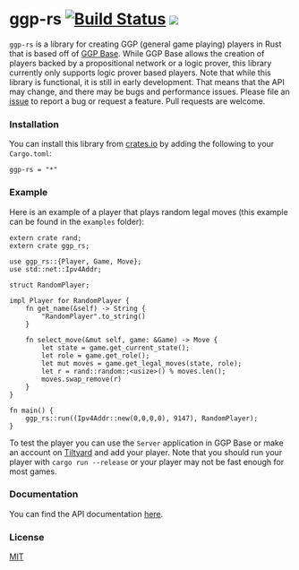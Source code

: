 ggp-rs [![Build Status](https://travis-ci.org/gsingh93/ggp-rs.svg?branch=master)](https://travis-ci.org/gsingh93/ggp-rs) [![](https://meritbadge.herokuapp.com/ggp-rs)](https://crates.io/crates/ggp-rs)
======

`ggp-rs` is a library for creating GGP (general game playing) players in Rust that is based off of [GGP Base](https://github.com/ggp-org/ggp-base). While GGP Base allows the creation of players backed by a propositional network or a logic prover, this library currently only supports logic prover based players. Note that while this library is functional, it is still in early development. That means that the API may change, and there may be bugs and performance issues. Please file an [issue](https://github.com/gsingh93/ggp-rs/issues) to report a bug or request a feature. Pull requests are welcome.

### Installation

You can install this library from [crates.io](https://crates.io/) by adding the following to your `Cargo.toml`:

```
ggp-rs = "*"
```

### Example

Here is an example of a player that plays random legal moves (this example can be found in the `examples` folder):

```
extern crate rand;
extern crate ggp_rs;

use ggp_rs::{Player, Game, Move};
use std::net::Ipv4Addr;

struct RandomPlayer;

impl Player for RandomPlayer {
    fn get_name(&self) -> String {
        "RandomPlayer".to_string()
    }

    fn select_move(&mut self, game: &Game) -> Move {
        let state = game.get_current_state();
        let role = game.get_role();
        let mut moves = game.get_legal_moves(state, role);
        let r = rand::random::<usize>() % moves.len();
        moves.swap_remove(r)
    }
}

fn main() {
    ggp_rs::run((Ipv4Addr::new(0,0,0,0), 9147), RandomPlayer);
}
```

To test the player you can use the `Server` application in GGP Base or make an account on [Tiltyard](http://tiltyard.ggp.org/) and add your player. Note that you should run your player with `cargo run --release` or your player may not be fast enough for most games.

### Documentation

You can find the API documentation [here](https://gsingh93.github.io/ggp-rs/ggp_rs/index.html).

### License

[MIT](https://github.com/gsingh93/ggp-rs/blob/master/LICENSE.txt)
